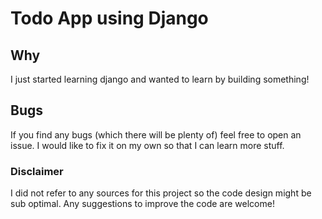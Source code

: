 # Todo App using Django
## Why
I just started learning django and wanted to learn by building something!
## Bugs
If you find any bugs (which there will be plenty of) feel free to open an issue. I would like to fix it on my own so that I can learn more stuff.
### Disclaimer
I did not refer to any sources for this project so the code design might be sub optimal. Any suggestions to improve the code are welcome!